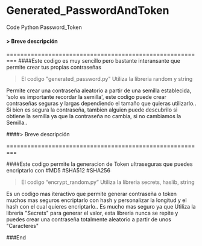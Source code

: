 # Generated_PasswordAndToken
Code Python Password_Token


####  > Breve descripción 
=========================================================
####Este codigo es muy sencillo pero bastante interansante  que permite crear tus propias contraseñas


>  El codigo "generated_password.py"
> Utiliza la libreria random y string

 Permite crear una contraseña aleatorio a partir de una semilla establecida, 'solo es importante recordar la semilla', este codigo puede crear contraseñas seguras y largas dependiendo el tamaño que quieras utilizarlo..
Si bien es segura la contraseña, tambien alguien puede descubrilo si obtiene la semilla ya que la contraseña no cambia, si no cambiamos la Semilla..



####> Breve descripción 

=========================================================

####Este codigo permite la generacion de Token ultraseguras que puedes encriptarlo con #MD5 #SHA512 #SHA256

> El codigo “encrypt_random.py”
> Utiliza la libreria secrets, haslib, string

Es un codigo mas iteractivo que permite generar contraseña o token muchos mas seguros encriptarlo con hash y personalizar la longitud y el hash con el cual quieres encriptarlo..
Es mucho mas seguro ya que Utiliza la libreria "Secrets" para generar el valor, esta libreria nunca se repite y puedes crear una contraseña totalmente aleatorio a partir de unos "Caracteres"

###End
